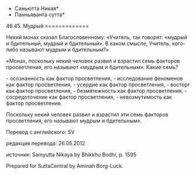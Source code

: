 * Саньютта Никая*
* Панньяванта сутта*

46\.45\. Мудрый
\=\=\=\=\=\=\=\=\=\=\=\=\=

Некий монах сказал Благословенному: «Учитель, так говорят: «мудрый и бдительный, мудрый и бдительный»\. В каком смысле, Учитель, кого\-либо называют мудрым и бдительным?»

«Монах, поскольку некий человек развил и взрастил семь факторов просветления, его называют «мудрым и бдительным»\. Какие семь?

\- осознанность как фактор просветления,
\- исследование феноменов как фактор просветления,
\- усердие как фактор просветления,
\- восторг как фактор просветления,
\- безмятежность как фактор просветления,
\- сосредоточение как фактор просветления,
\- невозмутимость как фактор просветления\.

Поскольку некий человек развил и взрастил эти семь факторов просветления, его называют мудрым и бдительным»\.

Перевод с английского: SV

редакция перевода: 26\.05\.2012

источник: Samyutta Nikaya by Bhikkhu Bodhi, p\. 1595

Prepared for SuttaCentral by Aminah Borg\-Luck\.